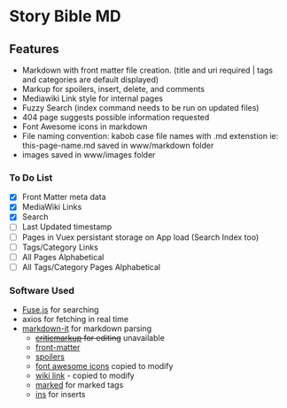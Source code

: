 # Story Bible MD

## Features

- Markdown with front matter file creation. (title and uri required | tags and categories are default displayed)
- Markup for spoilers, insert, delete, and comments
- Mediawiki Link style for internal pages
- Fuzzy Search (index command needs to be run on updated files)
- 404 page suggests possible information requested
- Font Awesome icons in markdown
- File naming convention: kabob case file names with .md extenstion ie: this-page-name.md saved in www/markdown folder
- images saved in www/images folder

### To Do List

- [x] Front Matter meta data
- [x] MediaWiki Links
- [x] Search
- [ ] Last Updated timestamp
- [ ] Pages in Vuex persistant storage on App load (Search Index too)
- [ ] Tags/Category Links
- [ ] All Pages Alphabetical
- [ ] All Tags/Category Pages Alphabetical

### Software Used

- [Fuse.js](https://fusejs.io/getting-started/installation.html) for searching
- axios for fetching in real time
- [markdown-it](https://github.com/markdown-it/markdown-it) for markdown parsing
  - ~~[criticmarkup](https://www.npmjs.com/package/@gerhobbelt/markdown-it-criticmarkup) for editing~~ unavailable
  - [front-matter](https://www.npmjs.com/package/@gerhobbelt/markdown-it-front-matter)
  - [spoilers](https://www.npmjs.com/package/@traptitech/markdown-it-spoiler)
  - [font awesome icons](https://github.com/nunof07/markdown-it-fontawesome/blob/master/index.js) copied to modify
  - [wiki link](https://www.npmjs.com/package/@gerhobbelt/markdown-it-wikilinks) - copied to modify
  - [marked](https://www.npmjs.com/package/markdown-it-mark) for marked tags
  - [ins](https://www.npmjs.com/package/markdown-it-ins) for inserts
